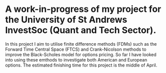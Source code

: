 # A work-in-progress of my project for the University of St Andrews InvestSoc (Quant and Tech Sector).

In this project I aim to utilise finite difference methods (FDMs) such as the Forward Time Central Space (FTCS) and Crank-Nicolson methods to improve the Black-Scholes model for options pricing. So far I have looked into using these emthods to investigate both American and European options. The estimated finishing time for this project is the middle of April.
